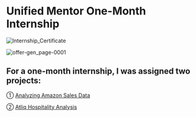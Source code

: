 # Unified Mentor One-Month Internship

![Internship_Certificate](https://github.com/Saquibtechlotraining/Unified-Mentor-Internship-Projects/assets/91885135/fc1118d6-78a9-451f-b971-4b4f6a8175c0)

![offer-gen_page-0001](https://github.com/Saquibtechlotraining/Unified-Mentor-Internship-Projects/assets/91885135/9048e8a5-5a91-40ce-97b0-baad8f85ac23)

## For a one-month internship, I was assigned two projects:

 ① [Analyzing Amazon Sales Data](https://github.com/Saquibtechlotraining/Unified-Mentor-Internship-Projects/tree/main/Analyzing_Amazon_Sales_Project)
 
 ② [Atliq Hospitality Analysis](https://github.com/Saquibtechlotraining/Unified-Mentor-Internship-Projects/tree/main/Atliq_Hospitality_Analysis_Project)

